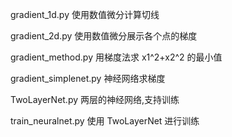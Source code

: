 gradient_1d.py
使用数值微分计算切线

gradient_2d.py
使用数值微分展示各个点的梯度

gradient_method.py
用梯度法求 x1^2+x2^2 的最小值

gradient_simplenet.py
神经网络求梯度

TwoLayerNet.py
两层的神经网络,支持训练

train_neuralnet.py
使用 TwoLayerNet 进行训练
